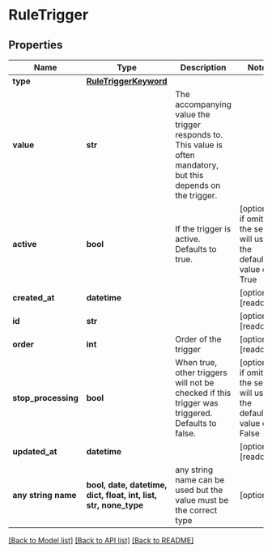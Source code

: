 # RuleTrigger


## Properties
Name | Type | Description | Notes
------------ | ------------- | ------------- | -------------
**type** | [**RuleTriggerKeyword**](RuleTriggerKeyword.md) |  | 
**value** | **str** | The accompanying value the trigger responds to. This value is often mandatory, but this depends on the trigger. | 
**active** | **bool** | If the trigger is active. Defaults to true. | [optional]  if omitted the server will use the default value of True
**created_at** | **datetime** |  | [optional] [readonly] 
**id** | **str** |  | [optional] [readonly] 
**order** | **int** | Order of the trigger | [optional] [readonly] 
**stop_processing** | **bool** | When true, other triggers will not be checked if this trigger was triggered. Defaults to false. | [optional]  if omitted the server will use the default value of False
**updated_at** | **datetime** |  | [optional] [readonly] 
**any string name** | **bool, date, datetime, dict, float, int, list, str, none_type** | any string name can be used but the value must be the correct type | [optional]

[[Back to Model list]](../README.md#documentation-for-models) [[Back to API list]](../README.md#documentation-for-api-endpoints) [[Back to README]](../README.md)


